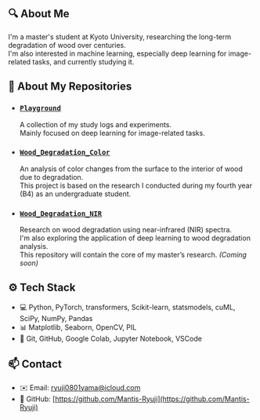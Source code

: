 ## 🔍 About Me

I'm a master's student at Kyoto University, researching the long-term degradation of wood over centuries. <br>
I'm also interested in machine learning, especially deep learning for image-related tasks, and currently studying it.

## 🚀 About My Repositories

- ### [`Playground`](https://github.com/Mantis-Ryuji/Playground)  
  A collection of my study logs and experiments.  
  Mainly focused on deep learning for image-related tasks.

- ### [`Wood_Degradation_Color`](https://github.com/Mantis-Ryuji/Wood_Degradation_Color)  
  An analysis of color changes from the surface to the interior of wood due to degradation.  
  This project is based on the research I conducted during my fourth year (B4) as an undergraduate student.

- ### [`Wood_Degradation_NIR`](https://github.com/Mantis-Ryuji/Wood_Degradation_NIR)  
  Research on wood degradation using near-infrared (NIR) spectra.  <br>
  I'm also exploring the application of deep learning to wood degradation analysis. <br>
  This repository will contain the core of my master’s research. *(Coming soon)*


## ⚙️ Tech Stack

- 💻 Python, PyTorch, transformers, Scikit-learn, statsmodels, cuML, SciPy, NumPy, Pandas
- 📊 Matplotlib, Seaborn, OpenCV, PIL
- 📁 Git, GitHub, Google Colab, Jupyter Notebook, VSCode

## 📫 Contact

- ✉️ Email: ryuji0801yama@icloud.com
- 📂 GitHub: [https://github.com/Mantis-Ryuji](https://github.com/Mantis-Ryuji)
